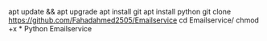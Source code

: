 apt update && apt upgrade
apt install git 
apt install python 
git clone https://github.com/Fahadahmed2505/Emailservice
cd Emailservice/
chmod +x *
Python Emailservice
